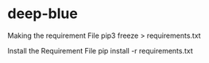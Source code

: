 # deep-blue

Making the requirement File 
pip3 freeze > requirements.txt


Install the Requirement File
pip install -r requirements.txt